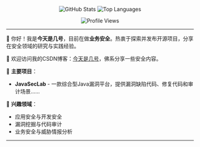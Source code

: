 <p align="center">
  <img src="https://github-readme-stats.vercel.app/api?username=whgojp&show_icons=true&theme=tokyonight&line_height=27&include_all_commits=true&count_private=true" alt="GitHub Stats">
  <img src="https://github-readme-stats.vercel.app/api/top-langs/?username=whgojp&layout=compact" alt="Top Languages">
</p>

<p align="center">
  <img src="https://profile-counter.glitch.me/whgojp/count.svg" alt="Profile Views">
</p>

---

👋 你好！我是**今天是几号**，目前在做**业务安全**。热衷于探索并发布开源项目，分享在安全领域的研究与实践经验。

📖 欢迎访问我的CSDN博客：[今天是几号](https://blog.csdn.net/weixin_53009585)，佛系分享一些安全内容。

🌟 **主要项目**：
- **JavaSecLab** - 一款综合型Java漏洞平台，提供漏洞缺陷代码、修复代码和审计场景……

🎯 **兴趣领域**：
- 应用安全与开发安全
- 漏洞挖掘与代码审计
- 业务安全与威胁情报分析

---

